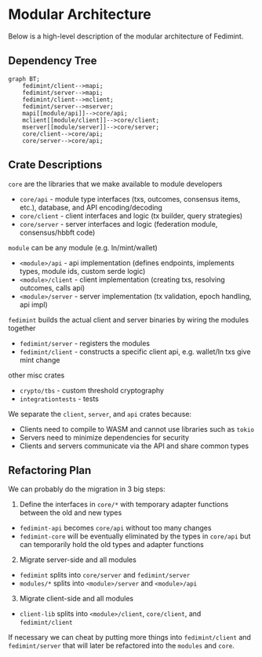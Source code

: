 # Modular Architecture
Below is a high-level description of the modular architecture of Fedimint.

## Dependency Tree
```mermaid
graph BT;
    fedimint/client-->mapi;
    fedimint/server-->mapi;
    fedimint/client-->mclient;
    fedimint/server-->mserver;
    mapi[[module/api]]-->core/api;
    mclient[[module/client]]-->core/client;
    mserver[[module/server]]-->core/server;
    core/client-->core/api;
    core/server-->core/api;
```

## Crate Descriptions
`core` are the libraries that we make available to module developers
- `core/api` - module type interfaces (txs, outcomes, consensus items, etc.), database, and API encoding/decoding
- `core/client` - client interfaces and logic (tx builder, query strategies)
- `core/server` - server interfaces and logic (federation module, consensus/hbbft code)

`module` can be any module (e.g. ln/mint/wallet)
- `<module>/api` - api implementation (defines endpoints, implements types, module ids, custom serde logic)
- `<module>/client` - client implementation (creating txs, resolving outcomes, calls api)
- `<module>/server` - server implementation (tx validation, epoch handling, api impl)

`fedimint` builds the actual client and server binaries by wiring the modules together
- `fedimint/server` - registers the modules
- `fedimint/client` - constructs a specific client api, e.g. wallet/ln txs give mint change

other misc crates
- `crypto/tbs` - custom threshold cryptography
- `integrationtests` - tests

We separate the `client`, `server`, and `api` crates because:
- Clients need to compile to WASM and cannot use libraries such as `tokio`
- Servers need to minimize dependencies for security
- Clients and servers communicate via the API and share common types

## Refactoring Plan
We can probably do the migration in 3 big steps:
1. Define the interfaces in `core/*` with temporary adapter functions between the old and new types
  - `fedimint-api` becomes `core/api` without too many changes
  - `fedimint-core` will be eventually eliminated by the types in `core/api` but can temporarily hold the old types and adapter functions
2. Migrate server-side and all modules
  - `fedimint` splits into `core/server` and `fedimint/server`
  - `modules/*` splits into `<module>/server` and `<module>/api`
3. Migrate client-side and all modules
  - `client-lib` splits into `<module>/client`, `core/client`, and `fedimint/client`

If necessary we can cheat by putting more things into `fedimint/client` and `fedimint/server` that will later be refactored into the `modules` and `core`.
